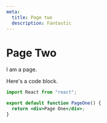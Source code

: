 ```yaml
---
meta:
  title: Page two
  description: Fantastic
---
```


# Page Two

I am a page.

Here's a code block.

```jsx
import React from "react";

export default function PageOne() {
  return <div>Page One</div>;
}
```
